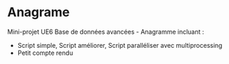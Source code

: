 # Anagrame

Mini-projet UE6 Base de données avancées - Anagramme incluant :
 - Script simple, Script améliorer, Script paralléliser avec multiprocessing
 - Petit compte rendu
